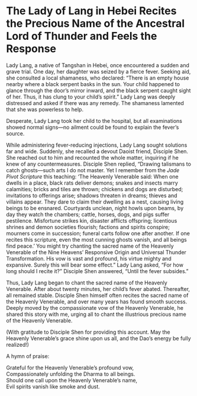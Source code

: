 # The Lady of Lang in Hebei Recites the Precious Name of the Ancestral Lord of Thunder and Feels the Response

Lady Lang, a native of Tangshan in Hebei, once encountered a sudden and grave trial. One day, her daughter was seized by a fierce fever. Seeking aid, she consulted a local shamaness, who declared: “There is an empty house nearby where a black serpent basks in the sun. Your child happened to glance through the door’s mirror inward, and the black serpent caught sight of her. Thus, it has clung to your child’s spirit.” Lady Lang was deeply distressed and asked if there was any remedy. The shamaness lamented that she was powerless to help.

Desperate, Lady Lang took her child to the hospital, but all examinations showed normal signs—no ailment could be found to explain the fever’s source.

While administering fever-reducing injections, Lady Lang sought solutions far and wide. Suddenly, she recalled a devout Daoist friend, Disciple Shen. She reached out to him and recounted the whole matter, inquiring if he knew of any countermeasures. Disciple Shen replied, “Drawing talismans to catch ghosts—such arts I do not master. Yet I remember from the *Jade Pivot Scripture* this teaching: ‘The Heavenly Venerable said: When one dwells in a place, black rats deliver demons; snakes and insects marry calamities; bricks and tiles are thrown; chickens and dogs are disturbed; invitations to offerings arise; shadows threaten in dreams; thieves and villains appear. They dare to claim their dwelling as a nest, causing living beings to be ensnared. Courtyards unclean, night howls upon beams, by day they watch the chambers; cattle, horses, dogs, and pigs suffer pestilence. Misfortune strikes kin, disaster afflicts offspring; licentious shrines and demon societies flourish; factions and spirits conspire; mourners come in succession; funeral carts follow one after another. If one recites this scripture, even the most cunning ghosts vanish, and all beings find peace.’ You might try chanting the sacred name of the Heavenly Venerable of the Nine Heavens’ Responsive Origin and Universal Thunder Transformation. His vow is vast and profound, his virtue mighty and expansive. Surely this will bear some effect.” Lady Lang asked, “For how long should I recite it?” Disciple Shen answered, “Until the fever subsides.”

Thus, Lady Lang began to chant the sacred name of the Heavenly Venerable. After about twenty minutes, her child’s fever abated. Thereafter, all remained stable. Disciple Shen himself often recites the sacred name of the Heavenly Venerable, and over many years has found smooth success. Deeply moved by the compassionate vow of the Heavenly Venerable, he shared this story with me, urging all to chant the illustrious precious name of the Heavenly Venerable.

(With gratitude to Disciple Shen for providing this account. May the Heavenly Venerable’s grace shine upon us all, and the Dao’s energy be fully realized!)

A hymn of praise:

Grateful for the Heavenly Venerable’s profound vow,  
Compassionately unfolding the Dharma to all beings.  
Should one call upon the Heavenly Venerable’s name,  
Evil spirits vanish like smoke and dust.